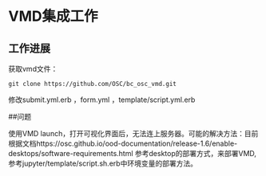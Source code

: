 
# VMD集成工作

## 工作进展 
获取vmd文件：

    git clone https://github.com/OSC/bc_osc_vmd.git
    
修改submit.yml.erb ，form.yml ，template/script.yml.erb

##问题

使用VMD launch，打开可视化界面后，无法连上服务器。可能的解决方法：目前根据文档https://osc.github.io/ood-documentation/release-1.6/enable-desktops/software-requirements.html 参考desktop的部署方式，来部署VMD,参考jupyter/template/script.sh.erb中环境变量的部署方法。
